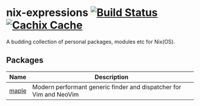 # nix-expressions [![Build Status](https://github.com/sondr3/nix-expressions/workflows/pipeline/badge.svg)](https://github.com/sondr3/nix-expressions/actions?query=workflow?pipeline) [![Cachix Cache](https://img.shields.io/badge/cachix-sondr3--nix-blue.svg)](https://sondr3-nix.cachix.org/)

A budding collection of personal packages, modules etc for Nix(OS).

## Packages

| Name                                            | Description                                                        |
|-------------------------------------------------|--------------------------------------------------------------------|
| [maple](https://github.com/liuchengxu/vim-clap) | Modern performant generic finder and dispatcher for Vim and NeoVim |
